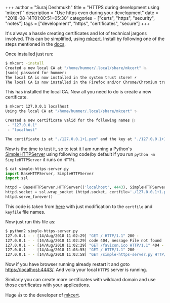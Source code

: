 +++
author = "Suraj Deshmukh"
title = "HTTPS during development using 'mkcert'"
description = "Use https even during your development"
date = "2018-08-14T01:00:51+05:30"
categories = ["certs", "https", "security", "notes"]
tags = ["development", "https", "certificates", "secure"]
+++

It's always a hassle creating certificates and lot of technical jargons involved. This can be simplified, using [mkcert](https://github.com/FiloSottile/mkcert). Install by following one of the steps mentioned in the [docs](https://github.com/FiloSottile/mkcert#installation).

Once installed just run:

```bash
$ mkcert -install
Created a new local CA at "/home/hummer/.local/share/mkcert" 💥
[sudo] password for hummer: 
The local CA is now installed in the system trust store! ⚡
The local CA is now installed in the Firefox and/or Chrome/Chromium trust store (requires browser restart)! 🦊
```

This has installed the local CA. Now all you need to do is create a new certificate.

```bash
$ mkcert 127.0.0.1 localhost
Using the local CA at "/home/hummer/.local/share/mkcert" ✨

Created a new certificate valid for the following names 📜
 - "127.0.0.1"
 - "localhost"

The certificate is at "./127.0.0.1+1.pem" and the key at "./127.0.0.1+1-key.pem" ✅
```

Now is the time to test it, so to test it I am running a Python's [SimpleHTTPServer](https://docs.python.org/2/library/simplehttpserver.html) using following code(by default if you run `python -m SimpleHTTPServer` it runs on `HTTP`).

```python
$ cat simple-https-server.py
import BaseHTTPServer, SimpleHTTPServer
import ssl

httpd = BaseHTTPServer.HTTPServer(('localhost', 4443), SimpleHTTPServer.SimpleHTTPRequestHandler)
httpd.socket = ssl.wrap_socket (httpd.socket, certfile='./127.0.0.1+1.pem', keyfile='127.0.0.1+1-key.pem', server_side=True)
httpd.serve_forever()
```

This code is taken from [here](https://gist.github.com/dergachev/7028596) with just modification to the `certfile` and `keyfile` file names.

Now just run this file as:

```bash
$ python2 simple-https-server.py
127.0.0.1 - - [14/Aug/2018 11:02:29] "GET / HTTP/1.1" 200 -
127.0.0.1 - - [14/Aug/2018 11:02:29] code 404, message File not found
127.0.0.1 - - [14/Aug/2018 11:02:29] "GET /favicon.ico HTTP/1.1" 404 -
127.0.0.1 - - [14/Aug/2018 11:03:55] "GET / HTTP/1.1" 200 -
127.0.0.1 - - [14/Aug/2018 11:03:58] "GET /simple-https-server.py HTTP/1.1" 200 -
```

Now if you have browser running already restart it and goto [https://localhost:4443/](https://localhost:4443/). And voila your local `HTTPS` server is running.

Similarly you can create more certificates with wildcard domain and use those certificates with your applications.

Huge 👍 to the developer of [mkcert](https://github.com/FiloSottile/mkcert).
